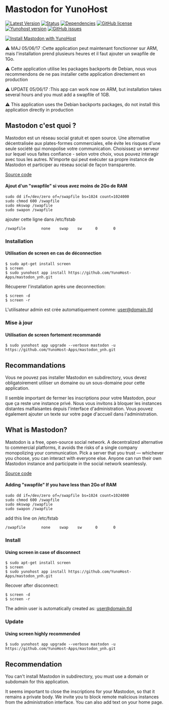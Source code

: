 # Mastodon for YunoHost

[![Latest Version](https://img.shields.io/badge/version-1.5.0-green.svg?style=flat)](https://github.com/YunoHost-Apps/mastodon_ynh/releases)
[![Status](https://img.shields.io/badge/status-testing-yellow.svg?style=flat)](https://github.com/YunoHost-Apps/mastodon_ynh/milestones)
[![Dependencies](https://img.shields.io/badge/dependencies-includes-lightgrey.svg?style=flat)](https://github.com/YunoHost-Apps/mastodon_ynh#dependencies)
[![GitHub license](https://img.shields.io/badge/license-GPLv3-blue.svg?style=flat)](https://raw.githubusercontent.com/YunoHost-Apps/mastodon_ynh/master/LICENSE)
[![Yunohost version](https://img.shields.io/badge/yunohost-2.5.6_tested-orange.svg?style=flat)](https://github.com/YunoHost/yunohost)
[![GitHub issues](https://img.shields.io/github/issues/YunoHost-Apps/mastodon_ynh.svg?style=flat)](https://github.com/YunoHost-Apps/mastodon_ynh/issues)

[![Install Mastodon with YunoHost](https://install-app.yunohost.org/install-with-yunohost.png)](https://install-app.yunohost.org/?app=mastodon)

:warning: MAJ 05/06/17 :Cette application peut maintenant fonctionner sur ARM, mais l'installation prend plusieurs heures et il faut ajouter un swapfile de 1Go.

:warning: Cette application utilise les packages backports de Debian, nous vous recommendons de ne pas installer cette application directement en production

:warning: UPDATE 05/06/17 :This app can work now on ARM, but installation takes several hours and you must add a swapfile of 1GB.

:warning: This application uses the Debian backports packages, do not install this application directly in production

## Mastodon c'est quoi ?

Mastodon est un réseau social gratuit et open source. Une alternative décentralisée aux plates-formes commerciales, elle évite les risques d'une seule société qui monopolise votre communication. Choisissez un serveur sur lequel vous faites confiance - selon votre choix, vous pouvez interagir avec tous les autres. N'importe qui peut exécuter sa propre instance de Mastodon et participer au réseau social de façon transparente.

[Source code](https://github.com/tootsuite/mastodon)

#### Ajout d'un "swapfile" si vous avez moins de 2Go de RAM
```
sudo dd if=/dev/zero of=/swapfile bs=1024 count=1024000
sudo chmod 600 /swapfile
sudo mkswap /swapfile
sudo swapon /swapfile
```
ajouter cette ligne dans /etc/fstab
```
/swapfile       none    swap    sw      0       0
```
### Installation

#### Utilisation de __screen__ en cas de déconnection
```
$ sudo apt-get install screen
$ screen
$ sudo yunohost app install https://github.com/YunoHost-Apps/mastodon_ynh.git
```
Récuperer l'installation après une deconnection:
```
$ screen -d
$ screen -r
```
L'utilisateur admin est crée automatiquement comme: user@domain.tld

### Mise à jour
#### Utilisation de __screen__ fortement recommandé

`$ sudo yunohost app upgrade --verbose mastodon -u https://github.com/YunoHost-Apps/mastodon_ynh.git`

## Recommandations

Vous ne pouvez pas installer Mastodon en subdirectory, vous devez obligatoirement utiliser un domaine ou un sous-domaine pour cette application.

Il semble important de fermer les inscriptions pour votre Mastodon, pour que ça reste une instance privé. Nous vous invitons à bloquer les instances distantes malfaisantes depuis l'interface d'administration. Vous pouvez également ajouter un texte sur votre page d'accueil dans l'administration.

## What is Mastodon?

Mastodon is a free, open-source social network. A decentralized alternative to commercial platforms, it avoids the risks of a single company monopolizing your communication. Pick a server that you trust — whichever you choose, you can interact with everyone else. Anyone can run their own Mastodon instance and participate in the social network seamlessly.

[Source code](https://github.com/tootsuite/mastodon)

#### Adding "swapfile" If you have less than 2Go of RAM
```
sudo dd if=/dev/zero of=/swapfile bs=1024 count=1024000
sudo chmod 600 /swapfile
sudo mkswap /swapfile
sudo swapon /swapfile
```
add this line on /etc/fstab
```
/swapfile       none    swap    sw      0       0
```

### Install
#### Using __screen__ in case of disconnect
```
$ sudo apt-get install screen
$ screen
$ sudo yunohost app install https://github.com/YunoHost-Apps/mastodon_ynh.git
```
Recover after disconnect:
```
$ screen -d
$ screen -r
```
The admin user is automatically created as: user@domain.tld

### Update
#### Using __screen__ highly recommended

`$ sudo yunohost app upgrade --verbose mastodon -u https://github.com/YunoHost-Apps/mastodon_ynh.git`

## Recommendation

You can't install Mastodon in subdirectory, you must use a domain or subdomain for this application.

It seems important to close the inscriptions for your Mastodon, so that it remains a private body. We invite you to block remote malicious instances from the administration interface. You can also add text on your home page.
